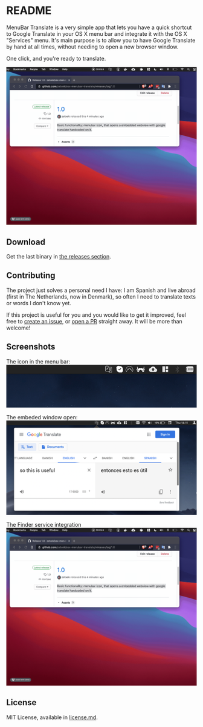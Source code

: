 # README #

MenuBar Translate is a very simple app that lets you have a quick shortcut to Google Translate in your OS X menu bar and integrate it with the OS X "Services" menu. It's main purpose is to allow you to have Google Translate by hand at all times, without needing to open a new browser window.

One click, and you're ready to translate.

![](Docs/service-demo.gif)

## Download

Get the last binary in [the releases section](https://github.com/zetxek/osx-menubar-translate/releases).

## Contributing

The project just solves a personal need I have: I am Spanish and live abroad (first in The Netherlands, now in Denmark), so often I need to translate texts or words I don't know yet.

If this project is useful for you and you would like to get it improved, feel free to [create an issue](https://github.com/zetxek/osx-menubar-translate/issues), or [open a PR](https://github.com/zetxek/osx-menubar-translate/pulls) straight away. It will be more than welcome!

## Screenshots
The icon in the menu bar:
![](Resources/closed.png)

The embeded window open:
![](Resources/open.png)

The Finder service integration 
![](Docs/service-demo.gif)


## License

MIT License, available in [license.md](license.md).
